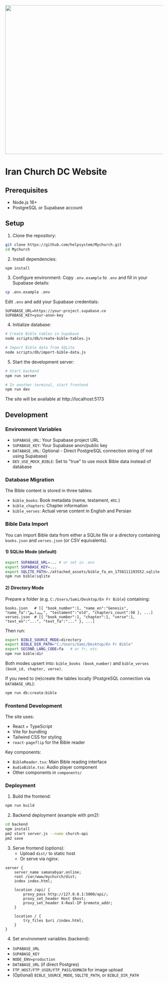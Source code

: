 <div align="center">
<img width="1200" height="475" alt="GHBanner" src="https://github.com/user-attachments/assets/0aa67016-6eaf-458a-adb2-6e31a0763ed6" />
</div>

# Iran Church DC Website

## Prerequisites
- Node.js 16+
- PostgreSQL or Supabase account

## Setup

1. Clone the repository:
```bash
git clone https://github.com/helpsystem/Mychurch.git
cd Mychurch
```

2. Install dependencies:
```bash
npm install
```

3. Configure environment:
Copy `.env.example` to `.env` and fill in your Supabase details:
```bash
cp .env.example .env
```

Edit `.env` and add your Supabase credentials:
```env
SUPABASE_URL=https://your-project.supabase.co
SUPABASE_KEY=your-anon-key
```

4. Initialize database:
```bash
# Create Bible tables in Supabase
node scripts/db/create-bible-tables.js

# Import Bible data from SQLite
node scripts/db/import-bible-data.js
```

5. Start the development server:
```bash
# Start backend
npm run server

# In another terminal, start frontend
npm run dev
```

The site will be available at http://localhost:5173

## Development

### Environment Variables

- `SUPABASE_URL`: Your Supabase project URL
- `SUPABASE_KEY`: Your Supabase anon/public key
- `DATABASE_URL`: Optional - Direct PostgreSQL connection string (if not using Supabase)
- `DEV_USE_MOCK_BIBLE`: Set to "true" to use mock Bible data instead of database

### Database Migration

The Bible content is stored in three tables:

- `bible_books`: Book metadata (name, testament, etc.)
- `bible_chapters`: Chapter information
- `bible_verses`: Actual verse content in English and Persian

### Bible Data Import

You can import Bible data from either a SQLite file or a directory containing `books.json` and `verses.json` (or CSV equivalents).

#### 1) SQLite Mode (default)
```bash
export SUPABASE_URL=... # or set in .env
export SUPABASE_KEY=...
export SQLITE_PATH=./attached_assets/bible_fa_en_1758111193552.sqlite
npm run bible:sqlite
```

#### 2) Directory Mode
Prepare a folder (e.g. `C:/Users/Sami/Desktop/En Fr Bible`) containing:
```
books.json   # [{ "book_number":1, "name_en":"Genesis", "name_fa":"پیدایش", "testament":"old", "chapters_count":50 }, ...]
verses.json  # [{ "book_number":1, "chapter":1, "verse":1, "text_en":"...", "text_fa":"..." }, ...]
```
Then run:
```bash
export BIBLE_SOURCE_MODE=directory
export BIBLE_DIR_PATH="C:/Users/Sami/Desktop/En Fr Bible"
export SECOND_LANG_CODE=fa   # or fr, etc.
npm run bible:dir
```

Both modes upsert into:
`bible_books (book_number)` and `bible_verses (book_id, chapter, verse)`.

If you need to (re)create the tables locally (PostgreSQL connection via `DATABASE_URL`):
```bash
npm run db:create:bible
```

### Frontend Development

The site uses:
- React + TypeScript
- Vite for bundling
- Tailwind CSS for styling
- `react-pageflip` for the Bible reader

Key components:
- `BibleReader.tsx`: Main Bible reading interface
- `AudioBible.tsx`: Audio player component
- Other components in `components/`

### Deployment

1. Build the frontend:
```bash
npm run build
```

2. Backend deployment (example with pm2):
```bash
cd backend
npm install
pm2 start server.js --name church-api
pm2 save
```

3. Serve frontend (options):
	 - Upload `dist/` to static host
	 - Or serve via nginx:
```nginx
server {
	server_name samanabyar.online;
	root /var/www/mychurch/dist;
	index index.html;

	location /api/ {
		proxy_pass http://127.0.0.1:5000/api/;
		proxy_set_header Host $host;
		proxy_set_header X-Real-IP $remote_addr;
	}

	location / {
		try_files $uri /index.html;
	}
}
```

4. Set environment variables (backend):
- `SUPABASE_URL`
- `SUPABASE_KEY`
- `NODE_ENV=production`
- `DATABASE_URL` (if direct Postgres)
- `FTP_HOST/FTP_USER/FTP_PASS/DOMAIN` for image upload
- (Optional) `BIBLE_SOURCE_MODE`, `SQLITE_PATH`, or `BIBLE_DIR_PATH`
